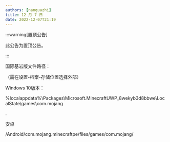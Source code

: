 ```yaml
---
authors: [nanguazhi]
title: 12 月 7 日
date: 2022-12-07T21:19
---
```


:::warning[置顶公告]

此公告为置顶公告。

:::

国际基岩版文件路径：

（需在设置-档案-存储位置选择外部）

Windows 10版本：

%localappdata%\Packages\Microsoft.MinecraftUWP_8wekyb3d8bbwe\LocalState\games\com.mojang

.

安卓

/Android/com.mojang.minecraftpe/files/games/com.mojang/
